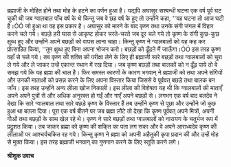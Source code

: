 ब्रह्माजी के मोहित होने तथा मोह के हटने का वर्णन हुआ है। यद्यपि अघासुर सश्बन्धी घटना एक वर्ष पूर्व घट चुकी थी जब ग्वालबाल पाँच वर्ष के थे किन्तु जब वे छह वर्ष के हुए तो उन्होंने कहा, ''यह घटना तो आज घटी है।ÓÓ जो हुआ था वह इस प्रकार है। अघासुर को मारने के बाद कृष्ण तथा उनके संगी जंगल में विहार करने चले गये। बछड़े हरी घास से आकृष्ट होकर चरते-चरते जब दूर चले गये तो कृष्ण के संगी कुछ-कुछ क्षुब्ध हुए और उन्होंने अपने बछड़ों को वापस लाना चाहा। किन्तु कृष्ण ने ग्वालबालों को यह कह कर प्रोत्साहित किया, ''तुम क्षुब्ध हुए बिना अपना भोजन करो। बछड़ों को ढूँढऩे मैं जाऊँगा।ÓÓ इस तरह कृष्ण वहाँ से चले गये। तब कृष्ण की शक्ति की परीक्षा लेने के लिए ही ब्रह्माजी सारे बछड़ों तथा ग्वालबालों को चुरा ले गये और ले जाकर उन्हें एकान्त स्थान में रख दिया। जब कृष्ण बछड़ों तथा बालकों को न ढूँढ़ पाये तो वे समझ गये कि यह ब्रह्मा की चाल है। फिर समस्त कारणों के कारण भगवान् ने ब्रह्माजी को तथा अपने संगियों और उनकी माताओं को प्रसन्न करने के लिए अपना विस्तार किया जिससे वे पूर्ववत् बछड़े तथा बालक बन जाँय। इस तरह उन्होंने अन्य लीला खोज निकाली। इस लीला की विशेषता यह थी कि ग्वालबालों की माताएँ अपने अपने पुत्रों से और अधिक अनुरक्त हो गईं और गाएँ अपने बछड़ों से। लगभग एक वर्ष बाद बलदेव ने देखा कि सारे ग्वालबाल तथा सारे बछड़े कृष्ण के विस्तार हैं तब उन्होंने कृष्ण से पूछा और उन्होंने जो कुछ हुआ था बतला दिया। पूरा एक वर्ष बीतने पर जब ब्रह्मा लौटे तो देखा कि कृष्ण पूर्ववत् अपने मित्रों, अपनी गौओं तथा बछड़ों के साथ खेल रहे थे। कृष्ण ने सारे बछड़ों तथा ग्वालबालों को नारायण के चतुर्भज रूप में प्रदॢशत किया। तब जाकर ब्रह्मा को कृष्ण की शकि्त का पता लग सका और वे अपने आराध्यदेव कृष्ण की लीलाओं पर आश्चर्यचकित रह गये। किन्तु कृष्ण ने ब्रह्मा को अपनी अहैतुकी कृपा प्रदान की और उन्हें मोह से मुक्त किया। इस तरह ब्रह्माजी भगवान् का गुणगान करने के लिए स्तुति करने लगे।  

**श्रीशुक उवाच** 